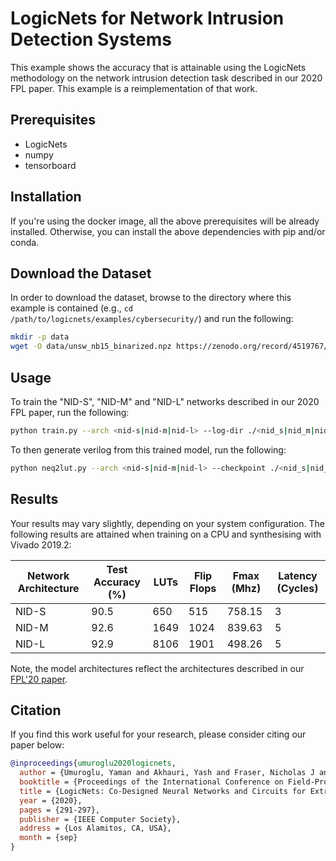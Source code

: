 # LogicNets for Network Intrusion Detection Systems

This example shows the accuracy that is attainable using the LogicNets methodology on the network intrusion detection task described in our 2020 FPL paper.
This example is a reimplementation of that work.

## Prerequisites

* LogicNets
* numpy
* tensorboard

## Installation

If you're using the docker image, all the above prerequisites will be already installed.
Otherwise, you can install the above dependencies with pip and/or conda.

## Download the Dataset

In order to download the dataset, browse to the directory where this example is contained (e.g., `cd /path/to/logicnets/examples/cybersecurity/`) and run the following:

```bash
mkdir -p data
wget -O data/unsw_nb15_binarized.npz https://zenodo.org/record/4519767/files/unsw_nb15_binarized.npz?download=1
```

## Usage

To train the \"NID-S\", \"NID-M\" and \"NID-L\" networks described in our 2020 FPL paper, run the
following:

```bash
python train.py --arch <nid-s|nid-m|nid-l> --log-dir ./<nid_s|nid_m|nid_l>/
```

To then generate verilog from this trained model, run the following:

```bash
python neq2lut.py --arch <nid-s|nid-m|nid-l> --checkpoint ./<nid_s|nid_m|nid_l>/best_accuracy.pth --log-dir ./<nid_s|nid_m|nid_l>/verilog/ --add-registers
```

## Results

Your results may vary slightly, depending on your system configuration.
The following results are attained when training on a CPU and synthesising with Vivado 2019.2:

| Network Architecture  | Test Accuracy (%) | LUTs  | Flip Flops    | Fmax (Mhz)    | Latency (Cycles)  |
| --------------------- | ----------------- | ----- | ------------- | ------------- | ----------------- |
| NID-S                 |              90.5 |   650 |           515 |        758.15 |                 3 |
| NID-M                 |              92.6 |  1649 |          1024 |        839.63 |                 5 |
| NID-L                 |              92.9 |  8106 |          1901 |        498.26 |                 5 |

Note, the model architectures reflect the architectures described in our [FPL'20 paper](https://arxiv.org/abs/2004.03021).

## Citation

If you find this work useful for your research, please consider citing
our paper below:

```bibtex
@inproceedings{umuroglu2020logicnets,
  author = {Umuroglu, Yaman and Akhauri, Yash and Fraser, Nicholas J and Blott, Michaela},
  booktitle = {Proceedings of the International Conference on Field-Programmable Logic and Applications},
  title = {LogicNets: Co-Designed Neural Networks and Circuits for Extreme-Throughput Applications},
  year = {2020},
  pages = {291-297},
  publisher = {IEEE Computer Society},
  address = {Los Alamitos, CA, USA},
  month = {sep}
}
```

